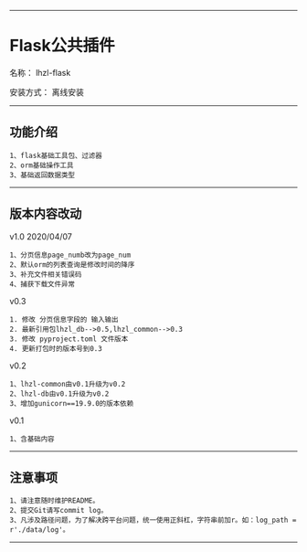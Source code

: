________________________________________________________________________________________________________________________
# Flask公共插件

名称： lhzl-flask

安装方式：  离线安装

________________________________________________________________________________________________________________________
## 功能介绍
```
1、flask基础工具包、过滤器
2、orm基础操作工具
3、基础返回数据类型
```

________________________________________________________________________________________________________________________
## 版本内容改动

v1.0  2020/04/07
```
1、分页信息page_numb改为page_num
2、默认orm的列表查询是修改时间的降序
3、补充文件相关错误码
4、捕获下载文件异常
```

v0.3
```
1. 修改 分页信息字段的 输入输出
2. 最新引用包lhzl_db-->0.5,lhzl_common-->0.3
3. 修改 pyproject.toml 文件版本
4. 更新打包时的版本号到0.3
```



v0.2
```
1、lhzl-common由v0.1升级为v0.2
2、lhzl-db由v0.1升级为v0.2
3、增加gunicorn==19.9.0的版本依赖
```

v0.1
```
1、含基础内容
```
________________________________________________________________________________________________________________________
##  注意事项
```
1、请注意随时维护README。
2、提交Git请写commit log。
3、凡涉及路径问题，为了解决跨平台问题，统一使用正斜杠，字符串前加r。如：log_path = r'./data/log'。
```
________________________________________________________________________________________________________________________



